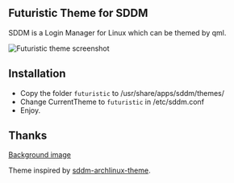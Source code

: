 Futuristic Theme for SDDM
---------------------------------
SDDM is a Login Manager for Linux which can be themed by qml.

![Futuristic theme screenshot](https://f.cloud.github.com/assets/2742231/1818096/b06392bc-6fde-11e3-9fbd-8f7eac3b8583.png)

Installation
------------
* Copy the folder `futuristic` to /usr/share/apps/sddm/themes/
* Change CurrentTheme to `futuristic` in /etc/sddm.conf
* Enjoy.

Thanks
------

[Background image][1]

Theme inspired by [sddm-archlinux-theme][2].

[1]: http://www.mygarage.ro/ghiduri-si-tutoriale/92914-schimbare-logon-screen-windows-7-a.html
[2]: https://github.com/absturztaube/sddm-archlinux-theme
